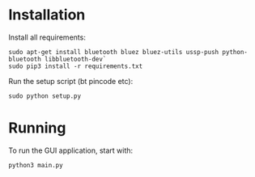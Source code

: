 Installation
============

Install all requirements:

    sudo apt-get install bluetooth bluez bluez-utils ussp-push python-bluetooth libbluetooth-dev`
    sudo pip3 install -r requirements.txt

Run the setup script (bt pincode etc):

    sudo python setup.py

Running
=======

To run the GUI application, start with:

    python3 main.py

